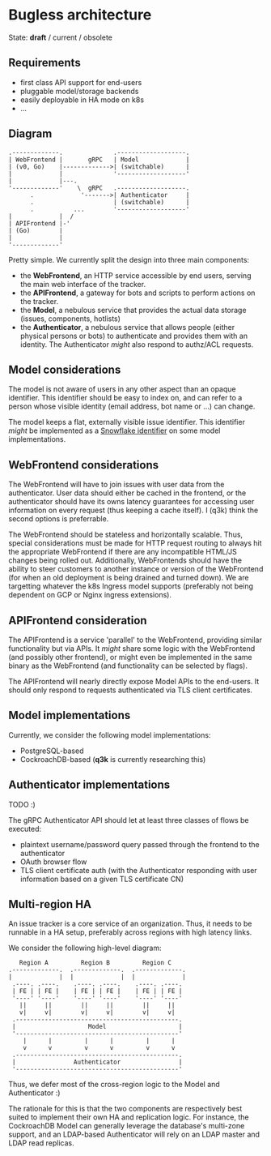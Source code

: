 Bugless architecture
====================

State: **draft** / current / obsolete

Requirements
------------

 - first class API support for end-users
 - pluggable model/storage backends
 - easily deployable in HA mode on k8s
 - ...


Diagram
-------

    .-------------.              .-------------------.
    | WebFrontend |       gRPC   | Model             |
    | (v0, Go)    |------------->| (switchable)      |
    |             |              '-------------------'
    |             |---.
    '-------------'    \  gRPC   .-------------------.
          .             '------->| Authenticator     |
          .                      | (switchable)      |
          .           ...        '-------------------'
    |             |  /
    | APIFrontend |-'
    | (Go)        |
    |             |
    '-------------'

Pretty simple. We currently split the design into three main components:

 - the **WebFrontend**, an HTTP service accessible by end users, serving the main web interface of the tracker.
 - the **APIFrontend**, a gateway for bots and scripts to perform actions on the tracker.
 - the **Model**, a nebulous service that provides the actual data storage (issues, components, hotlists)
 - the **Authenticator**, a nebulous service that allows people (either physical persons or bots) to authenticate and provides them with an identity. The Authenticator *might* also respond to authz/ACL requests.


Model considerations
--------------------

The model is not aware of users in any other aspect than an opaque identifier. This identifier should be easy to index on, and can refer to a person whose visible identity (email address, bot name or ...) can change.

The model keeps a flat, externally visible issue identifier. This identifier *might* be implemented as a [Snowflake identifier](https://developer.twitter.com/en/docs/basics/twitter-ids.html) on some model implementations.

WebFrontend considerations
--------------------------

The WebFrontend will have to join issues with user data from the authenticator. User data should either be cached in the frontend, or the authenticator should have its owns latency guarantees for accessing user information on every request (thus keeping a cache itself). I (q3k) think the second options is preferrable.

The WebFrontend should be stateless and horizontally scalable. Thus, special considerations must be made for HTTP request routing to always hit the appropriate WebFrontend if there are any incompatible HTML/JS changes being rolled out. Additionally, WebFrontends should have the ability to steer customers to another instance or version of the WebFrontend (for when an old deployment is being drained and turned down). We are targetting whatever the k8s Ingress model supports (preferably not being dependent on GCP or Nginx ingress extensions).


APIFrontend consideration
-------------------------

The APIFrontend is a service 'parallel' to the WebFrontend, providing similar functionality but via APIs. It *might* share some logic with the WebFrontend (and possibly other frontend), or might even be implemented in the same binary as the WebFrontend (and functionality can be selected by flags).

The APIFrontend will nearly directly expose Model APIs to the end-users. It should only respond to requests authenticated via TLS client certificates.

Model implementations
---------------------

Currently, we consider the following model implementations:

 - PostgreSQL-based
 - CockroachDB-based (**q3k** is currently researching this)

Authenticator implementations
-----------------------------

TODO :)

The gRPC Authenticator API should let at least three classes of flows be executed:

 - plaintext username/password query passed through the frontend to the authenticator
 - OAuth browser flow
 - TLS client certificate auth (with the Authenticator responding with user information based on a given TLS certificate CN)


Multi-region HA
---------------

An issue tracker is a core service of an organization. Thus, it needs to be runnable in a HA setup, preferably across regions with high latency links.

We consider the following high-level diagram:



       Region A         Region B         Region C    
    .-------------.  .-------------.  .-------------.
    |             |  |             |  |             |
     .----. .----.    .----. .----.    .----. .----. 
     | FE | | FE |    | FE | | FE |    | FE | | FE | 
     '----' '----'    '----' '----'    '----' '----' 
       ||     ||        ||     ||        ||     ||
       v|     v|        v|     v|        v|     v|
     .---------------------------------------------.
     |                    Model                    |
     '---------------------------------------------'
        |      |         |      |         |      |
        v      v         v      v         v      v
     .---------------------------------------------.
     |                Authenticator                |
     '---------------------------------------------'


Thus, we defer most of the cross-region logic to the Model and Authenticator :)

The rationale for this is that the two components are respectively best suited to implement their own HA and replication logic. For instance, the CockroachDB Model can generally leverage the database's multi-zone support, and an LDAP-based Authenticator will rely on an LDAP master and LDAP read replicas.
